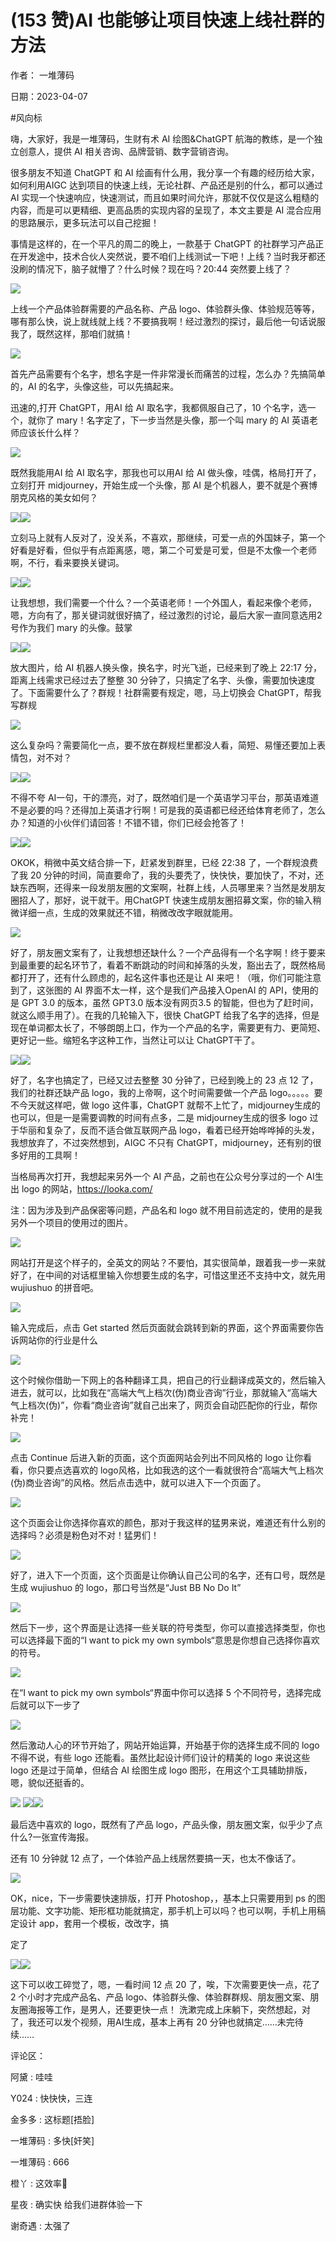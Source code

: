 
# (153 赞)AI 也能够让项⽬快速上线社群的⽅法 

作者： ⼀堆薄码 

⽇期：2023-04-07 

#⻛向标 

嗨，⼤家好，我是⼀堆薄码，⽣财有术 AI 绘图&ChatGPT 航海的教练，是⼀个独⽴创意⼈，提供 AI 相关咨询、品牌营销、数字营销咨询。

很多朋友不知道 ChatGPT 和 AI 绘画有什么⽤，我分享⼀个有趣的经历给⼤家，如何利⽤AIGC 达到项⽬的快速上线，⽆论社群、产品还是别的什么，都可以通过 AI 实现⼀个快速响应，快速测试，⽽且如果时间允许，那就不仅仅是这么粗糙的内容，⽽是可以更精细、更⾼品质的实现内容的呈现了，本⽂主要是 AI 混合应⽤的思路展⽰，更多玩法可以⾃⼰挖掘！ 

事情是这样的，在⼀个平凡的周⼆的晚上，⼀款基于 ChatGPT 的社群学习产品正在开发途中，技术合伙⼈突然说，要不咱们上线测试⼀下吧！上线？当时我⽛都还没刷的情况下，脑⼦就懵了？什么时候？现在吗？20:44 突然要上线了？ 

![](img/ai-huihua2_189.png)

上线⼀个产品体验群需要的产品名称、产品 logo、体验群头像、体验规范等等，哪有那么快，说上就线就上线？不要搞我啊！经过激烈的探讨，最后他⼀句话说服我了，既然这样，那咱们就搞！

![](img/ai-huihua2_190.png)

⾸先产品需要有个名字，想名字是⼀件⾮常漫⻓⽽痛苦的过程，怎么办？先搞简单的，AI 的名字，头像这些，可以先搞起来。

迅速的,打开 ChatGPT，⽤AI 给 AI 取名字，我都佩服⾃⼰了，10 个名字，选⼀个，就你了 mary！名字定了，下⼀步当然是头像，那⼀个叫 mary 的 AI 英语⽼师应该⻓什么样？ 

![](img/ai-huihua2_191.png)

既然我能⽤AI 给 AI 取名字，那我也可以⽤AI 给 AI 做头像，哇偶，格局打开了，⽴刻打开 midjourney，开始⽣成⼀个头像，那 AI 是个机器⼈，要不就是个赛博朋克⻛格的美⼥如何？ 

![](img/ai-huihua2_192.png)![](img/ai-huihua2_193.png)

⽴刻⻢上就有⼈反对了，没关系，不喜欢，那继续，可爱⼀点的外国妹⼦，第⼀个好看是好看，但似乎有点距离感，嗯，第⼆个可爱是可爱，但是不太像⼀个⽼师啊，不⾏，看来要换关键词。

![](img/ai-huihua2_194.png)![](img/ai-huihua2_195.png)

让我想想，我们需要⼀个什么？⼀个英语⽼师！⼀个外国⼈，看起来像个⽼师，嗯，⽅向有了，那关键词就很好搞了，经过激烈的讨论，最后⼤家⼀直同意选⽤2 号作为我们 mary 的头像。⿎掌 

![](img/ai-huihua2_196.png)![](img/ai-huihua2_198.png)

放⼤图⽚，给 AI 机器⼈换头像，换名字，时光⻜逝，已经来到了晚上 22:17 分，距离上线需求已经过去了整整 30 分钟了，只搞定了名字、头像，需要加快速度了。下⾯需要什么了？群规！社群需要有规定，嗯，⻢上切换会 ChatGPT，帮我写群规 

![](img/ai-huihua2_199.png)

这么复杂吗？需要简化⼀点，要不放在群规栏⾥都没⼈看，简短、易懂还要加上表情包，对不对？

![](img/ai-huihua2_200.png)![](img/ai-huihua2_201.png)

不得不夸 AI⼀句，⼲的漂亮，对了，既然咱们是⼀个英语学习平台，那英语难道不是必要的吗？还得加上英语才⾏啊！可是我的英语都已经还给体育⽼师了，怎么办？知道的⼩伙伴们请回答！不错不错，你们已经会抢答了！

![](img/ai-huihua2_202.png)![](img/ai-huihua2_203.png)

OKOK，稍微中英⽂结合排⼀下，赶紧发到群⾥，已经 22:38 了，⼀个群规浪费了我 20 分钟的时间，简直要命了，我的头要秃了，快快快，要加快了，不对，还缺东西啊，还得来⼀段发朋友圈的⽂案啊，社群上线，⼈员哪⾥来？当然是发朋友圈招⼈了，那好，说⼲就⼲。⽤ChatGPT 快速⽣成朋友圈招募⽂案，你的输⼊稍微详细⼀点，⽣成的效果就还不错，稍微改改字眼就能⽤。

![](img/ai-huihua2_204.png)

好了，朋友圈⽂案有了，让我想想还缺什么？⼀个产品得有⼀个名字啊！终于要来到最重要的起名环节了，看着不断跳动的时间和掉落的头发，豁出去了，既然格局都打开了，还有什么顾虑的，起名这件事也还是让 AI 来吧！（哦，你们可能注意到了，这张图的 AI 界⾯不太⼀样，这个是我们产品接⼊OpenAI 的 API，使⽤的是 GPT 3.0 的版本，虽然 GPT3.0 版本没有⽹⻚3.5 的智能，但也为了赶时间，就这么顺⼿⽤了）。在我的⼏轮输⼊下，很快 ChatGPT 给我了名字的选择，但是现在单词都太⻓了，不够朗朗上⼝，作为⼀个产品的名字，需要更有⼒、更简短、更好记⼀些。缩短名字这种⼯作，当然让可以让 ChatGPT⼲了。 

![](img/ai-huihua2_205.png)![](img/ai-huihua2_206.png)

好了，名字也搞定了，已经⼜过去整整 30 分钟了，已经到晚上的 23 点 12 了，我们的社群还缺产品 logo，我的上帝啊，这个时间需要做⼀个产品 logo。。。。。要不今天就这样吧，做 logo 这件事，ChatGPT 就帮不上忙了，midjourney⽣成的也可以，但是⼀是需要调教的时间有点多，⼆是 midjourney⽣成的很多 logo 过于华丽和复杂了，反⽽不适合做互联⽹产品 logo，看着已经开始哗哗掉的头发，我想放弃了，不过突然想到，AIGC 不只有 ChatGPT，midjourney，还有别的很多好⽤的⼯具啊！

当格局再次打开，我想起来另外⼀个 AI 产品，之前也在公众号分享过的⼀个 AI⽣出 logo 的⽹站，https://looka.com/ 

注：因为涉及到产品保密等问题，产品名和 logo 就不⽤⽬前选定的，使⽤的是我另外⼀个项⽬的使⽤过的图⽚。

![](img/ai-huihua2_208.png)

⽹站打开是这个样⼦的，全英⽂的⽹站？不要怕，其实很简单，跟着我⼀步⼀来就好了，在中间的对话框⾥输⼊你想要⽣成的名字，可惜这⾥还不⽀持中⽂，就先⽤wujiushuo 的拼⾳吧。 

![](img/ai-huihua2_209.png)

输⼊完成后，点击 Get started 然后⻚⾯就会跳转到新的界⾯，这个界⾯需要你告诉⽹站你的⾏业是什么

![](img/ai-huihua2_210.png)

这个时候你借助⼀下⽹上的各种翻译⼯具，把⾃⼰的⾏业翻译成英⽂的，然后输⼊进去，就可以，⽐如我在“⾼端⼤⽓上档次(伪)商业咨询”⾏业，那就输⼊“⾼端⼤⽓上档次(伪)”，你看“商业咨询”就⾃⼰出来了，⽹⻚会⾃动匹配你的⾏业，帮你补完！

![](img/ai-huihua2_211.png)

点击 Continue 后进⼊新的⻚⾯，这个⻚⾯⽹站会列出不同⻛格的 logo 让你看看，你只要点选喜欢的 logo⻛格，⽐如我选的这个⼀看就很符合“⾼端⼤⽓上档次(伪)商业咨询”的⻛格。然后点击选中，就可以进⼊下⼀个⻚⾯了。

![](img/ai-huihua2_212.png)

这个⻚⾯会让你选择你喜欢的颜⾊，那对于我这样的猛男来说，难道还有什么别的选择吗？必须是粉⾊对不对！猛男们！

![](img/ai-huihua2_213.png)

好了，进⼊下⼀个⻚⾯，这个⻚⾯是让你确认⾃⼰公司的名字，还有⼝号，既然是⽣成 wujiushuo 的 logo，那⼝号当然是“Just BB No Do It” 

![](img/ai-huihua2_214.png)

然后下⼀步，这个界⾯是让选择⼀些关联的符号类型，你可以直接选择类型，你也可以选择最下⾯的“I want to pick my own symbols“意思是你想⾃⼰选择你喜欢的符号。 

![](img/ai-huihua2_215.png)

在“I want to pick my own symbols“界⾯中你可以选择 5 个不同符号，选择完成后就可以下⼀步了

![](img/ai-huihua2_216.png)

然后激动⼈⼼的环节开始了，⽹站开始运算，开始基于你的选择⽣成不同的 logo 不得不说，有些 logo 还能看。虽然⽐起设计师们设计的精美的 logo 来说这些 logo 还是过于简单，但结合 AI 绘图⽣成 logo 图形，在⽤这个⼯具辅助排版，嗯，貌似还挺⾹的。

![](img/ai-huihua2_217.png) ![](img/ai-huihua2_218.png)![](img/ai-huihua2_219.png)

最后选中喜欢的 logo，既然有了产品 logo，产品头像，朋友圈⽂案，似乎少了点什么?⼀张宣传海报。

还有 10 分钟就 12 点了，⼀个体验产品上线居然要搞⼀天，也太不像话了。 

![](img/ai-huihua2_220.png)

OK，nice，下⼀步需要快速排版，打开 Photoshop，，基本上只需要⽤到 ps 的图层功能、⽂字功能、矩形框功能就搞定，那⼿机上可以吗？也可以啊，⼿机上⽤稿定设计 app，套⽤⼀个模板，改改字，搞

定了

![](img/ai-huihua2_221.png)![](img/ai-huihua2_222.png)

这下可以收⼯碎觉了，嗯，⼀看时间 12 点 20 了，唉，下次需要更快⼀点，花了 2 个⼩时才完成产品名、产品 logo、体验群头像、体验群群规、朋友圈⽂案、朋友圈海报等⼯作，是男⼈，还要更快⼀点！ 洗漱完成上床躺下，突然想起，对了，我还可以发个视频，⽤AI⽣成，基本上再有 20 分钟也就搞定……未完待续……

评论区：

阿黛 : 哇哇 

Y024 : 快快快，三连 

⾦多多 : 这标题[捂脸] 

⼀堆薄码 : 多快[奸笑] 

⼀堆薄码 : 666 

橙丫 : 这效率🤙 

星夜 : 确实快 给我们进群体验⼀下 

谢奇遇 : 太强了 
